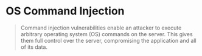# OS Command Injection
> Command injection vulnerabilities enable an attacker to execute arbitrary operating system (OS) commands on the server. This gives them full control over the server, compromising the application and all of its data.